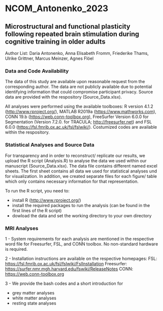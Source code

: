 # NCOM_Antonenko_2023
## Microstructural and functional plasticity following repeated brain stimulation during cognitive training in older adults
Author List:
Daria Antonenko, Anna Elisabeth Fromm, Friederike Thams, Ulrike Grittner, Marcus Meinzer, Agnes Flöel

### Data and Code Availability 

The data of this study are available upon reasonable request from the corresponding author. The data are not publicly available due to potential identifying information that could compromise participant privacy. Source data are provided with the respository (Source_Data.xlsx). 

All analyses were performed using the available toolboxes: R version 4.1.2 (http://www.rproject.org/), MATLAB R2019a (https://www.mathworks.com), CONN 19.b (https://web.conn-toolbox.org), FreeSurfer Version 6.0.0 for Segmentation (Version 7.2.0. for TRACULA; http://freesurfer.net) and FSL 6.0.0 (https://fsl.fmrib.ox.ac.uk/fsl/fslwiki/). Costumized codes are available within the respository. 


### Statistical Analyses and Source Data 
For transparency and in order to reconstruct/ replicate our results, we upload the R script (Analysis.R) to analyse the data we used within our manuscript (Source_Data.xlsx).
The data file contains different named excel sheets. The first sheet contains all data we used for statistical analyses und for visualization. In addition, we created separate files for each figure/ table which only contains necessary information for that representation. 

To run the R script, you need to: 
- install R (http://www.rproject.org/)
- install the required packages to run the analysis (can be found in the first lines of the R script)
- dowload the data and set the working directory to your own directory 

### MRI Analyses 
1 - System requirements for each analysis are mentioned in the respective word file for Freesurfer, FSL, and CONN toolbox. No non-standard hardware is required. 

2 - Installation instructions are available on the respective homepages: 
FSL: https://fsl.fmrib.ox.ac.uk/fsl/fslwiki/FslInstallation
Freesurfer: https://surfer.nmr.mgh.harvard.edu/fswiki/ReleaseNotes 
CONN: https://web.conn-toolbox.org

3 - We provide the bash codes and a short introduction for  
- grey matter analyses
- white matter analyses
- resting state analyses 
